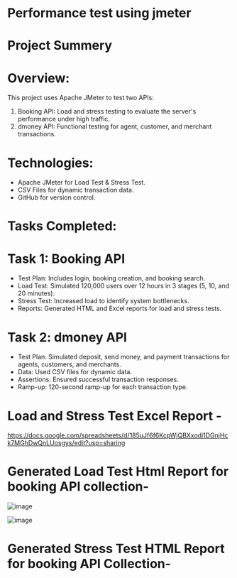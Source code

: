 # Performance test using jmeter
#  Project Summery

# Overview:
This project uses Apache JMeter to test two APIs:

1. Booking API: Load and stress testing to evaluate the server's performance under high traffic.
2. dmoney API: Functional testing for agent, customer, and merchant transactions.

# Technologies:
- Apache JMeter for Load Test & Stress Test.
- CSV Files for dynamic transaction data.
- GitHub for version control.

# Tasks Completed:

# Task 1: Booking API
- Test Plan: Includes login, booking creation, and booking search.
- Load Test: Simulated 120,000 users over 12 hours in 3 stages (5, 10, and 20 minutes).
- Stress Test: Increased load to identify system bottlenecks.
- Reports: Generated HTML and Excel reports for load and stress tests.

# Task 2: dmoney API
- Test Plan: Simulated deposit, send money, and payment transactions for agents, customers, and merchants.
- Data: Used CSV files for dynamic data.
- Assertions: Ensured successful transaction responses.
- Ramp-up: 120-second ramp-up for each transaction type.

# Load and Stress Test Excel Report -

https://docs.google.com/spreadsheets/d/185uJf6f6KcpWjQBXxodi1DGnjHck7MGhDwQnLUosgys/edit?usp=sharing

# Generated Load Test Html Report for booking API collection-
![image](https://github.com/user-attachments/assets/2f0f3c12-bbed-4022-a2b6-9fdd31590dd4)

![image](https://github.com/user-attachments/assets/c71b07f7-55e0-4afa-8ddf-8450311cd982)

# Generated Stress Test HTML Report for booking API Collection-





